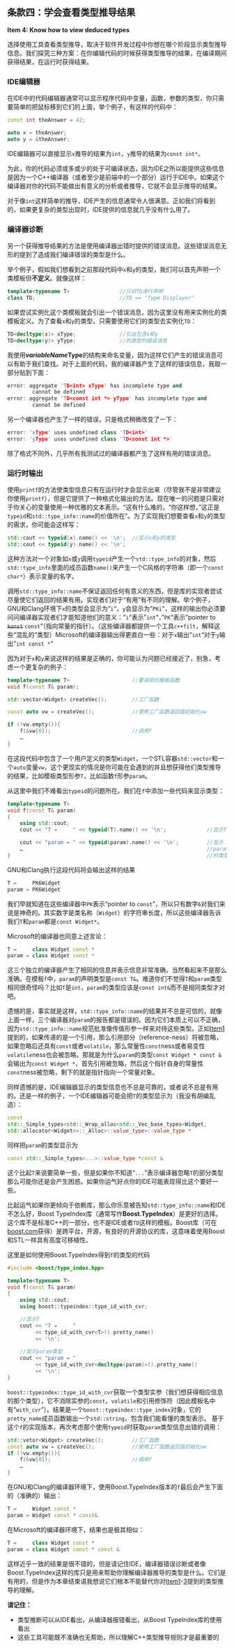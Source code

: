 ## 条款四：学会查看类型推导结果

**Item 4: Know how to view deduced types**

选择使用工具查看类型推导，取决于软件开发过程中你想在哪个阶段显示类型推导信息。我们探究三种方案：在你编辑代码的时候获得类型推导的结果，在编译期间获得结果，在运行时获得结果。

### IDE编辑器

在IDE中的代码编辑器通常可以显示程序代码中变量，函数，参数的类型，你只需要简单的把鼠标移到它们的上面，举个例子，有这样的代码中：
````cpp
const int theAnswer = 42;

auto x = theAnswer;
auto y = &theAnswer;
````
IDE编辑器可以直接显示`x`推导的结果为`int`，`y`推导的结果为`const int*`。

为此，你的代码必须或多或少的处于可编译状态，因为IDE之所以能提供这些信息是因为一个C++编译器（或者至少是前端中的一个部分）运行于IDE中。如果这个编译器对你的代码不能做出有意义的分析或者推导，它就不会显示推导的结果。

对于像`int`这样简单的推导，IDE产生的信息通常令人很满意。正如我们将看到的，如果更复杂的类型出现时，IDE提供的信息就几乎没有什么用了。

### 编译器诊断

另一个获得推导结果的方法是使用编译器出错时提供的错误消息。这些错误消息无形的提到了造成我们编译错误的类型是什么。

举个例子，假如我们想看到之前那段代码中`x`和`y`的类型，我们可以首先声明一个类模板但**不定义**。就像这样：

````cpp
template<typename T>                //只对TD进行声明
class TD;                           //TD == "Type Displayer"
````
如果尝试实例化这个类模板就会引出一个错误消息，因为这里没有用来实例化的类模板定义。为了查看`x`和`y`的类型，只需要使用它们的类型去实例化`TD`：
````cpp
TD<decltype(x)> xType;              //引出包含x和y
TD<decltype(y)> yType;              //的类型的错误消息
````
我使用***variableName*****Type**的结构来命名变量，因为这样它们产生的错误消息可以有助于我们查找。对于上面的代码，我的编译器产生了这样的错误信息，我取一部分贴到下面：
````cpp
error: aggregate 'TD<int> xType' has incomplete type and 
        cannot be defined
error: aggregate 'TD<const int *> yType' has incomplete type and
        cannot be defined
````
另一个编译器也产生了一样的错误，只是格式稍微改变了一下：
````cpp
error: 'xType' uses undefined class 'TD<int>'
error: 'yType' uses undefined class 'TD<const int *>'
````
除了格式不同外，几乎所有我测试过的编译器都产生了这样有用的错误消息。

### 运行时输出

使用`printf`的方法使类型信息只有在运行时才会显示出来（尽管我不是非常建议你使用`printf`），但是它提供了一种格式化输出的方法。现在唯一的问题是只需对于你关心的变量使用一种优雅的文本表示。“这有什么难的，“你这样想，”这正是`typeid`和`std::type_info::name`的价值所在”。为了实现我们想要查看`x`和`y`的类型的需求，你可能会这样写：
````cpp
std::cout << typeid(x).name() << '\n';  //显示x和y的类型
std::cout << typeid(y).name() << '\n';
````
这种方法对一个对象如`x`或`y`调用`typeid`产生一个`std::type_info`的对象，然后`std::type_info`里面的成员函数`name()`来产生一个C风格的字符串（即一个`const char*`）表示变量的名字。

调用`std::type_info::name`不保证返回任何有意义的东西，但是库的实现者尝试尽量使它们返回的结果有用。实现者们对于“有用”有不同的理解。举个例子，GNU和Clang环境下`x`的类型会显示为”`i`“，`y`会显示为”`PKi`“，这样的输出你必须要问问编译器实现者们才能知道他们的意义：”`i`“表示”`int`“，”`PK`“表示”pointer to ~~`konst`~~ `const`“（指向常量的指针）。（这些编译器都提供一个工具`c++filt`，解释这些“混乱的”类型）Microsoft的编译器输出得更直白一些：对于`x`输出”`int`“对于`y`输出”`int const *`“

因为对于`x`和`y`来说这样的结果是正确的，你可能认为问题已经接近了，别急，考虑一个更复杂的例子：
````cpp
template<typename T>                    //要调用的模板函数
void f(const T& param);

std::vector<Widget> createVec();        //工厂函数

const auto vw = createVec();            //使用工厂函数返回值初始化vw

if (!vw.empty()){
    f(&vw[0]);                          //调用f
    …
}
````
在这段代码中包含了一个用户定义的类型`Widget`，一个STL容器`std::vector`和一个`auto`变量`vw`，这个更现实的情况是你可能在会遇到的并且想获得他们类型推导的结果，比如模板类型形参`T`，比如函数`f`形参`param`。

从这里中我们不难看出`typeid`的问题所在。我们在`f`中添加一些代码来显示类型：
````cpp
template<typename T>
void f(const T& param)
{
    using std::cout;
    cout << "T =     " << typeid(T).name() << '\n';             //显示T

    cout << "param = " << typeid(param).name() << '\n';         //显示
    …                                                           //param
}                                                               //的类型
````
GNU和Clang执行这段代码将会输出这样的结果
````cpp
T =     PK6Widget
param = PK6Widget
````
我们早就知道在这些编译器中`PK`表示“pointer to `const`”，所以只有数字`6`对我们来说是神奇的。其实数字是类名称（`Widget`）的字符串长度，所以这些编译器告诉我们`T`和`param`都是`const Widget*`。

Microsoft的编译器也同意上述言论：
````cpp
T =     class Widget const *
param = class Widget const *
````
这三个独立的编译器产生了相同的信息并表示信息非常准确，当然看起来不是那么准确。在模板`f`中，`param`的声明类型是`const T&`。难道你们不觉得`T`和`param`类型相同很奇怪吗？比如`T`是`int`，`param`的类型应该是`const int&`而不是相同类型才对吧。

遗憾的是，事实就是这样，`std::type_info::name`的结果并不总是可信的，就像上面一样，三个编译器对`param`的报告都是错误的。因为它们本质上可以不正确，因为`std::type_info::name`规范批准像传值形参一样来对待这些类型。正如[Item1](../1.DeducingTypes/item1.md)提到的，如果传递的是一个引用，那么引用部分（reference-ness）将被忽略，如果忽略后还具有`const`或者`volatile`，那么常量性`const`ness或者易变性`volatile`ness也会被忽略。那就是为什么`param`的类型`const Widget * const &`会输出为`const Widget *`，首先引用被忽略，然后这个指针自身的常量性`const`ness被忽略，剩下的就是指针指向一个常量对象。

同样遗憾的是，IDE编辑器显示的类型信息也不总是可靠的，或者说不总是有用的。还是一样的例子，一个IDE编辑器可能会把`T`的类型显示为（我没有胡编乱造）：
````cpp
const
std::_Simple_types<std::_Wrap_alloc<std::_Vec_base_types<Widget,
std::allocator<Widget>>::_Alloc>::value_type>::value_type *
````
同样把`param`的类型显示为
````cpp
const std::_Simple_types<...>::value_type *const &
````
这个比起`T`来说要简单一些，但是如果你不知道“`...`”表示编译器忽略`T`的部分类型那么可能你还是会产生困惑。如果你运气好点你的IDE可能表现得比这个要好一些。

比起运气如果你更倾向于依赖库，那么你乐意被告知`std::type_info::name`和IDE不怎么好，Boost TypeIndex库（通常写作**Boost.TypeIndex**）是更好的选择。这个库不是标准C++的一部分，也不是IDE或者`TD`这样的模板。Boost库（可在[boost.com](http://boost.org)获得）是跨平台，开源，有良好的开源协议的库，这意味着使用Boost和STL一样具有高度可移植性。

这里是如何使用Boost.TypeIndex得到`f`的类型的代码
````cpp
#include <boost/type_index.hpp>

template<typename T>
void f(const T& param)
{
    using std::cout;
    using boost::typeindex::type_id_with_cvr;

    //显示T
    cout << "T =     "
         << type_id_with_cvr<T>().pretty_name()
         << '\n';
    
    //显示param类型
    cout << "param = "
         << type_id_with_cvr<decltype(param)>().pretty_name()
         << '\n';
}
````
`boost::typeindex::type_id_with_cvr`获取一个类型实参（我们想获得相应信息的那个类型），它不消除实参的`const`，`volatile`和引用修饰符（因此模板名中有“`with_cvr`”）。结果是一个`boost::typeindex::type_index`对象，它的`pretty_name`成员函数输出一个`std::string`，包含我们能看懂的类型表示。
基于这个`f`的实现版本，再次考虑那个使用`typeid`时获取`param`类型信息出错的调用：

````cpp
std::vetor<Widget> createVec();         //工厂函数
const auto vw = createVec();            //使用工厂函数返回值初始化vw
if (!vw.empty()){
    f(&vw[0]);                          //调用f
    …
}
````
在GNU和Clang的编译器环境下，使用Boost.TypeIndex版本的`f`最后会产生下面的（准确的）输出：
````cpp
T =     Widget const *
param = Widget const * const&
````
在Microsoft的编译器环境下，结果也是极其相似：
````cpp
T =     class Widget const *
param = class Widget const * const &
````
这样近乎一致的结果是很不错的，但是请记住IDE，编译器错误诊断或者像Boost.TypeIndex这样的库只是用来帮助你理解编译器推导的类型是什么。它们是有用的，但是作为本章结束语我想说它们根本不能替代你对[Item1](../1.DeducingTypes/item1.md)-[3](../1.DeducingTypes/item3.md)提到的类型推导的理解。

**请记住：**

+ 类型推断可以从IDE看出，从编译器报错看出，从Boost TypeIndex库的使用看出
+ 这些工具可能既不准确也无帮助，所以理解C++类型推导规则才是最重要的
